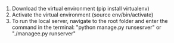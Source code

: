 1. Download the virtual environment (pip install virtualenv)
2. Activate the virtual environment (source env/bin/activate)
3. To run the local server, navigate to the root folder and enter the command in the terminal:
	"python manage.py runsesrver" or "./managee.py runserver"
